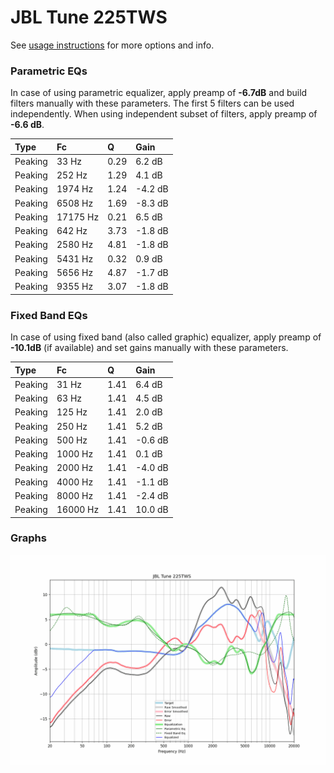 # JBL Tune 225TWS
See [usage instructions](https://github.com/jaakkopasanen/AutoEq#usage) for more options and info.

### Parametric EQs
In case of using parametric equalizer, apply preamp of **-6.7dB** and build filters manually
with these parameters. The first 5 filters can be used independently.
When using independent subset of filters, apply preamp of **-6.6 dB**.

| Type    | Fc       |    Q | Gain    |
|:--------|:---------|:-----|:--------|
| Peaking | 33 Hz    | 0.29 | 6.2 dB  |
| Peaking | 252 Hz   | 1.29 | 4.1 dB  |
| Peaking | 1974 Hz  | 1.24 | -4.2 dB |
| Peaking | 6508 Hz  | 1.69 | -8.3 dB |
| Peaking | 17175 Hz | 0.21 | 6.5 dB  |
| Peaking | 642 Hz   | 3.73 | -1.8 dB |
| Peaking | 2580 Hz  | 4.81 | -1.8 dB |
| Peaking | 5431 Hz  | 0.32 | 0.9 dB  |
| Peaking | 5656 Hz  | 4.87 | -1.7 dB |
| Peaking | 9355 Hz  | 3.07 | -1.8 dB |

### Fixed Band EQs
In case of using fixed band (also called graphic) equalizer, apply preamp of **-10.1dB**
(if available) and set gains manually with these parameters.

| Type    | Fc       |    Q | Gain    |
|:--------|:---------|:-----|:--------|
| Peaking | 31 Hz    | 1.41 | 6.4 dB  |
| Peaking | 63 Hz    | 1.41 | 4.5 dB  |
| Peaking | 125 Hz   | 1.41 | 2.0 dB  |
| Peaking | 250 Hz   | 1.41 | 5.2 dB  |
| Peaking | 500 Hz   | 1.41 | -0.6 dB |
| Peaking | 1000 Hz  | 1.41 | 0.1 dB  |
| Peaking | 2000 Hz  | 1.41 | -4.0 dB |
| Peaking | 4000 Hz  | 1.41 | -1.1 dB |
| Peaking | 8000 Hz  | 1.41 | -2.4 dB |
| Peaking | 16000 Hz | 1.41 | 10.0 dB |

### Graphs
![](./JBL%20Tune%20225TWS.png)